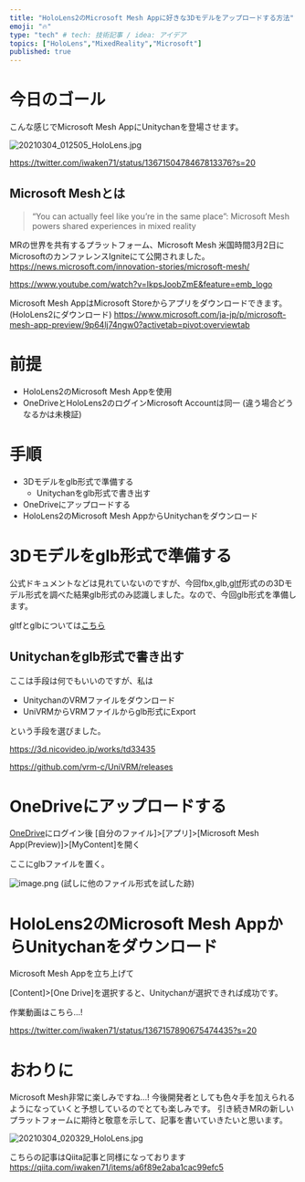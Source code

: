 ```yaml
---
title: "HoloLens2のMicrosoft Mesh Appに好きな3Dモデルをアップロードする方法"
emoji: "🔥"
type: "tech" # tech: 技術記事 / idea: アイデア
topics: ["HoloLens","MixedReality","Microsoft"]
published: true
---
```

# 今日のゴール

こんな感じでMicrosoft Mesh AppにUnitychanを登場させます。

![20210304_012505_HoloLens.jpg](https://qiita-image-store.s3.ap-northeast-1.amazonaws.com/0/96970/8e5a915b-6e2b-190f-9a5d-33c092144c06.jpeg)

https://twitter.com/iwaken71/status/1367150478467813376?s=20

## Microsoft Meshとは

> “You can actually feel like you’re in the same place”: Microsoft Mesh powers shared experiences in mixed reality

MRの世界を共有するプラットフォーム、Microsoft Mesh
米国時間3月2日にMicrosoftのカンファレンスIgniteにて公開されました。
https://news.microsoft.com/innovation-stories/microsoft-mesh/

https://www.youtube.com/watch?v=IkpsJoobZmE&feature=emb_logo

Microsoft Mesh AppはMicrosoft Storeからアプリをダウンロードできます。(HoloLens2にダウンロード)
https://www.microsoft.com/ja-jp/p/microsoft-mesh-app-preview/9p64lj74ngw0?activetab=pivot:overviewtab


# 前提

- HoloLens2のMicrosoft Mesh Appを使用
- OneDriveとHoloLens2のログインMicrosoft Accountは同一 (違う場合どうなるかは未検証)

# 手順

- 3Dモデルをglb形式で準備する
    - Unitychanをglb形式で書き出す
- OneDriveにアップロードする
- HoloLens2のMicrosoft Mesh AppからUnitychanをダウンロード

# 3Dモデルをglb形式で準備する

公式ドキュメントなどは見れていないのですが、今回fbx,glb,[gltf](https://github.com/KhronosGroup/glTF/tree/master/specification/2.0)形式のの3Dモデル形式を調べた結果glb形式のみ認識しました。なので、今回glb形式を準備します。

gltfとglbについては[こちら](https://www.codegrid.net/articles/2018-gltf-1/)


## Unitychanをglb形式で書き出す

ここは手段は何でもいいのですが、私は

- UnitychanのVRMファイルをダウンロード
- UniVRMからVRMファイルからglb形式にExport

という手段を選びました。

https://3d.nicovideo.jp/works/td33435

https://github.com/vrm-c/UniVRM/releases

# OneDriveにアップロードする

[OneDrive](https://onedrive.live.com/)にログイン後
[自分のファイル]>[アプリ]>[Microsoft Mesh App(Preview)]>[MyContent]を開く

ここにglbファイルを置く。

![image.png](https://qiita-image-store.s3.ap-northeast-1.amazonaws.com/0/96970/db14bf20-1a98-527c-1ce8-f6bd8627bc50.png)
(試しに他のファイル形式を試した跡)

# HoloLens2のMicrosoft Mesh AppからUnitychanをダウンロード

Microsoft Mesh Appを立ち上げて

[Content]>[One Drive]を選択すると、Unitychanが選択できれば成功です。

作業動画はこちら...!

https://twitter.com/iwaken71/status/1367157890675474435?s=20

# おわりに

Microsoft Mesh非常に楽しみですね...!
今後開発者としても色々手を加えられるようになっていくと予想しているのでとても楽しみです。
引き続きMRの新しいプラットフォームに期待と敬意を示して、記事を書いていきたいと思います。

![20210304_020329_HoloLens.jpg](https://qiita-image-store.s3.ap-northeast-1.amazonaws.com/0/96970/c1a23c6a-246a-0896-5fbb-6227bb16cfb7.jpeg)


こちらの記事はQiita記事と同様になっております
https://qiita.com/iwaken71/items/a6f89e2aba1cac99efc5







